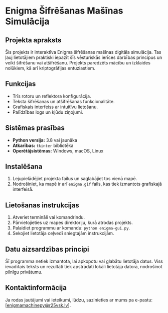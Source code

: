 # Enigma Šifrēšanas Mašīnas Simulācija

## Projekta apraksts
Šis projekts ir interaktīva Enigma šifrēšanas mašīnas digitāla simulācija. Tas ļauj lietotājiem praktiski iepazīt šīs vēsturiskās ierīces darbības principus un veikt šifrēšanu vai atšifrēšanu. Projekts paredzēts mācību un izklaides nolūkiem, kā arī kriptogrāfijas entuziastiem.

## Funkcijas
- Trīs rotoru un reflektora konfigurācija.
- Teksta šifrēšanas un atšifrēšanas funkcionalitāte.
- Grafiskais interfeiss ar intuitīvu lietošanu.
- Palīdzības logs un kļūdu ziņojumi.

## Sistēmas prasības
- **Python versija:** 3.8 vai jaunāka
- **Atkarības:** `tkinter` bibliotēka
- **Operētājsistēmas:** Windows, macOS, Linux

## Instalēšana
1. Lejupielādējiet projekta failus un saglabājiet tos vienā mapē.
2. Nodrošiniet, ka mapē ir arī `enigma.gif` fails, kas tiek izmantots grafiskajā interfeisā.

## Lietošanas instrukcijas
1. Atveriet termināli vai komandrindu.
2. Pārvietojieties uz mapes direktoriju, kurā atrodas projekts.
3. Palaidiet programmu ar komandu: `python enigma-gui.py`.
4. Sekojiet lietotāja ceļvedī sniegtajām instrukcijām.

## Datu aizsardzības principi
Šī programma netiek izmantota, lai apkopotu vai glabātu lietotāja datus. Viss ievadītais teksts un rezultāti tiek apstrādāti lokāli lietotāja datorā, nodrošinot pilnīgu privātumu. 

## Kontaktinformācija
Ja rodas jautājumi vai ieteikumi, lūdzu, sazinieties ar mums pa e-pastu: [enigmamachinepy@r25vsk.lv].
